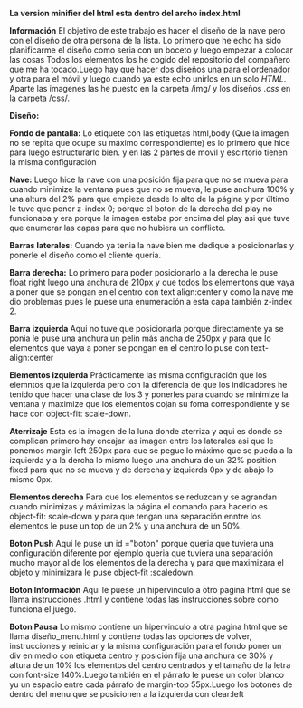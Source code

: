 **La version minifier del html esta dentro del archo index.html**

**Información**
El objetivo de este trabajo es hacer el diseño de la nave pero con el diseño de otra persona de la lista.
Lo primero que he echo ha sido planificarme el diseño como seria con un boceto y luego empezar a colocar las cosas
Todos los elementos los he cogido del repositorio del compañero que me ha tocado.Luego hay que hacer dos diseños una para el ordenador y otra para el móvil y luego cuando ya este echo unirlos en un solo *HTML*. Aparte las imagenes las he puesto en la carpeta /img/ y los diseños *.css* en la carpeta /css/.

**Diseño:**

**Fondo de pantalla:**
Lo etiquete con las etiquetas html,body (Que la imagen no se repita que ocupe su máximo correspondiente) es lo primero que hice para luego estructurarlo bien. y en las 2 partes de movil y escirtorio tienen la misma configuración

**Nave:**
Luego hice la nave con una posición fija para que no se mueva para cuando minimize la ventana pues que no se mueva, le puse anchura 100% y una altura del 2% para que empieze desde lo alto de la página y por último le tuve que poner z-index 0; porque el boton de la derecha del play no funcionaba y era porque la imagen estaba por encima del play asi que tuve que enumerar las capas para que no hubiera un conflicto.

**Barras laterales:**
Cuando ya tenia la nave bien me dedique a posicionarlas y ponerle el diseño como el cliente queria.

**Barra derecha:**
Lo primero para poder posicionarlo a la derecha le puse float right  luego una anchura de 210px y que todos los elementons que vaya a poner que se pongan en el centro con text align:center y como la nave me dio problemas pues le puese una enumeración a esta capa también z-index 2.

**Barra izquierda**
Aqui no tuve que posicionarla porque directamente ya se ponia le puse una anchura un pelin más ancha de 250px y para que lo elementos que vaya a poner se pongan en el centro lo puse con text-align:center

**Elementos izquierda**
Prácticamente las misma configuración que los elemntos que la izquierda pero con la diferencia de que los indicadores he tenido que hacer una clase de los 3 y ponerles para cuando se minimize la ventana y maximize que los elementos cojan su foma correspondiente y se hace con object-fit: scale-down.

**Aterrizaje**
Esta es la imagen de la luna donde aterriza y aqui es donde se complican primero hay encajar las imagen entre los laterales asi que le ponemos margin left 250px para que se pegue lo máximo que se pueda a la izquierda y a la dercha lo mismo  luego una anchura de un 32% position fixed para que no se mueva y de derecha y izquierda 0px y de abajo lo mismo 0px.

**Elementos derecha**
Para que los elementos se reduzcan y se agrandan cuando minimizas y máximizas la página el comando para hacerlo es object-fit: scale-down y para que tengan una separación enntre los elementos le puse un top de un 2% y una anchura de un 50%.

**Boton Push**
Aqui le puse un id ="boton" porque queria que tuviera una configuración diferente por ejemplo queria que tuviera una separación mucho mayor al de los elementos de la derecha y para que maximizara el objeto y minimizara le puse object-fit :scaledown.

**Boton Información**
Aqui le puese un hipervinculo a otro pagina html que se llama instrucciones .html y contiene todas las instrucciones sobre como funciona el juego.

**Boton Pausa**
Lo mismo contiene un hipervinculo a otra pagina html que se llama diseño_menu.html y contiene todas las opciones de volver, instrucciones y reiniciar y la misma configuración para el fondo poner un div en medio con etiqueta centro y posición fija una anchura de 30% y altura de un 10% los elementos del centro centrados y el tamaño de la letra con font-size 140%.Luego también en el párrafo le puese un color blanco yu un espacio entre cada párrafo de margin-top 55px.Luego los botones de dentro del menu que se posicionen a la izquierda con clear:left

